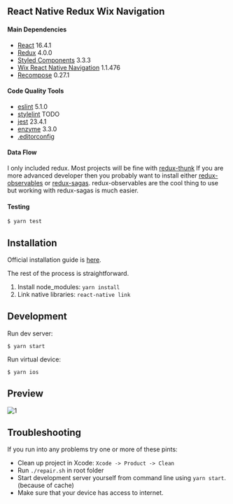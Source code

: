 ## React Native Redux Wix Navigation

#### Main Dependencies

* [React](https://github.com/facebook/react) 16.4.1
* [Redux](http://redux.js.org) 4.0.0
* [Styled Components](https://github.com/styled-components/styled-components) 3.3.3
* [Wix React Native Navigation](https://github.com/wix/react-native-navigation) 1.1.476
* [Recompose](https://github.com/acdlite/recompose) 0.27.1

#### Code Quality Tools

* [eslint](https://github.com/eslint/eslint) 5.1.0
* [stylelint](https://github.com/stylelint/stylelint) TODO
* [jest](https://github.com/facebook/jest) 23.4.1
* [enzyme](https://github.com/airbnb/enzyme) 3.3.0
* [.editorconfig](http://editorconfig.org/)

#### Data Flow

I only included redux. Most projects will be fine with [redux-thunk](https://github.com/gaearon/redux-thunk) If you are more advanced developer then you probably want to install either [redux-observables](https://github.com/redux-observable/redux-observable) or [redux-sagas](https://github.com/redux-saga/redux-saga). redux-observables are the cool thing to use but working with redux-sagas is much easier.

#### Testing

```
$ yarn test
```

## Installation

Official installation guide is [here](https://facebook.github.io/react-native/docs/getting-started.html).

The rest of the process is straightforward.

 1) Install node_modules: `yarn install`
 2) Link native libraries: `react-native link`

## Development

Run dev server:

```
$ yarn start
```

Run virtual device:

```
$ yarn ios
```

## Preview

![1](https://github.com/developer239/react-native-redux-wix-navigation-boilerplate/blob/master/preview.gif?raw=true)

## Troubleshooting

If you run into any problems try one or more of these pints:

* Clean up project in Xcode: `Xcode -> Product -> Clean`
* Run `./repair.sh` in root folder
* Start development server yourself from command line using `yarn start`. (because of cache)
* Make sure that your device has access to internet.
